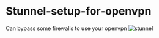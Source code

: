 # Stunnel-setup-for-openvpn
 Can bypass some firewalls to use your openvpn
![stunnel](https://user-images.githubusercontent.com/99186666/186684792-fe91ef1f-a7f2-45df-a924-26ca36f868a0.png)
